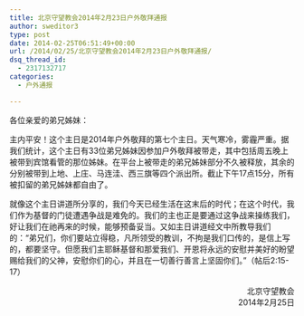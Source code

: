 ```yaml
---
title: 北京守望教会2014年2月23日户外敬拜通报
author: sweditor3
type: post
date: 2014-02-25T06:51:49+00:00
url: /2014/02/25/北京守望教会2014年2月23日户外敬拜通报/
dsq_thread_id:
  - 2317132717
categories:
  - 户外通报

---
```

各位亲爱的弟兄姊妹：

主内平安！这个主日是2014年户外敬拜的第七个主日。天气寒冷，雾霾严重。据我们统计，这个主日有33位弟兄姊妹因参加户外敬拜被带走，其中包括周五晚上被带到宾馆看管的那位姊妹。在平台上被带走的弟兄姊妹部分不久被释放，其余的分别被带到上地、上庄、马连洼、西三旗等四个派出所。截止下午17点15分，所有被扣留的弟兄姊妹都自由了。

就像这个主日讲道所分享的，我们今天已经生活在这末后的时代；在这个时代，我们作为基督的门徒遭遇争战是难免的。我们的主也正是要通过这争战来操练我们，好让我们在祂再来的时候，能够预备妥当。又如主日讲道经文中所教导我们的：“弟兄们，你们要站立得稳，凡所领受的教训，不拘是我们口传的，是信上写的，都要坚守。但愿我们主耶稣基督和那爱我们、开恩将永远的安慰并美好的盼望赐给我们的父神，安慰你们的心，并且在一切善行善言上坚固你们。”（帖后2:15-17）

<p style="text-align: right;">
  北京守望教会<br /> 2014年2月25日
</p>